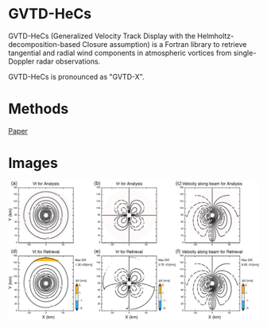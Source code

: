 <!--# ToRMHOWe (ともえ)
ToRMHOWe (Tropical-cyclone circulation Retrieval Method based on the Helmholtz decomposition from Observation of single-Doppler Weather radars) is a Fortran library to retrieve tangential and radial wind components in atmospheric vortices from single-Doppler radar observations. 

ToRMHOWe is pronounced as "To-Moe" and written as 鞆絵 or 巴 in Chinese characters, which is come from a Japanese traditional pattern. 
-->
# GVTD-HeCs
GVTD-HeCs (Generalized Velocity Track Display with the Helmholtz-decomposition-based Closure assumption) is a Fortran library to retrieve tangential and radial wind components in atmospheric vortices from single-Doppler radar observations. 

GVTD-HeCs is pronounced as "GVTD-X". 


# Methods
[Paper](https://doi.org/)


# Images
![Test Image 1](image/image1.png)


